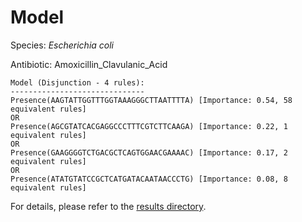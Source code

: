 
# Model

Species: *Escherichia coli*

Antibiotic: Amoxicillin_Clavulanic_Acid

```
Model (Disjunction - 4 rules):
------------------------------
Presence(AAGTATTGGTTTGGTAAAGGGCTTAATTTTA) [Importance: 0.54, 58 equivalent rules]
OR
Presence(AGCGTATCACGAGGCCCTTTCGTCTTCAAGA) [Importance: 0.22, 1 equivalent rules]
OR
Presence(GAAGGGGTCTGACGCTCAGTGGAACGAAAAC) [Importance: 0.17, 2 equivalent rules]
OR
Presence(ATATGTATCCGCTCATGATACAATAACCCTG) [Importance: 0.08, 8 equivalent rules]

```

For details, please refer to the [results directory](../../../../../results/scm_b/escherichia%20coli/amoxicillin_clavulanic_acid/repeat_9/).

